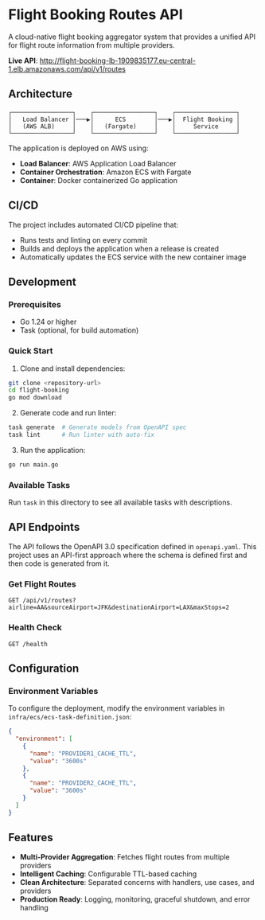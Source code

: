 # Flight Booking Routes API

A cloud-native flight booking aggregator system that provides a unified API for flight route information from multiple providers.

**Live API**: http://flight-booking-lb-1909835177.eu-central-1.elb.amazonaws.com/api/v1/routes

## Architecture

```
┌─────────────────┐    ┌─────────────────┐    ┌─────────────────┐
│   Load Balancer │───▶│      ECS        │───▶│  Flight Booking │
│   (AWS ALB)     │    │   (Fargate)     │    │     Service     │
└─────────────────┘    └─────────────────┘    └─────────────────┘
```

The application is deployed on AWS using:
- **Load Balancer**: AWS Application Load Balancer
- **Container Orchestration**: Amazon ECS with Fargate
- **Container**: Docker containerized Go application

## CI/CD

The project includes automated CI/CD pipeline that:
- Runs tests and linting on every commit
- Builds and deploys the application when a release is created
- Automatically updates the ECS service with the new container image

## Development

### Prerequisites
- Go 1.24 or higher
- Task (optional, for build automation)

### Quick Start

1. Clone and install dependencies:
```bash
git clone <repository-url>
cd flight-booking
go mod download
```

2. Generate code and run linter:
```bash
task generate  # Generate models from OpenAPI spec
task lint      # Run linter with auto-fix
```

3. Run the application:
```bash
go run main.go
```

### Available Tasks

Run `task` in this directory to see all available tasks with descriptions.

## API Endpoints

The API follows the OpenAPI 3.0 specification defined in `openapi.yaml`. This project uses an API-first approach where the schema is defined first and then code is generated from it.

### Get Flight Routes
```http
GET /api/v1/routes?airline=AA&sourceAirport=JFK&destinationAirport=LAX&maxStops=2
```

### Health Check
```http
GET /health
```

## Configuration

### Environment Variables

To configure the deployment, modify the environment variables in `infra/ecs/ecs-task-definition.json`:

```json
{
  "environment": [
    {
      "name": "PROVIDER1_CACHE_TTL",
      "value": "3600s"
    },
    {
      "name": "PROVIDER2_CACHE_TTL", 
      "value": "3600s"
    }
  ]
}
```

## Features

- **Multi-Provider Aggregation**: Fetches flight routes from multiple providers
- **Intelligent Caching**: Configurable TTL-based caching
- **Clean Architecture**: Separated concerns with handlers, use cases, and providers
- **Production Ready**: Logging, monitoring, graceful shutdown, and error handling 